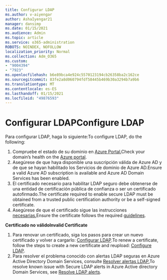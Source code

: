 ```yaml
---
title: Configurar LDAP
ms.author: v-aiyengar
author: AshaIyengar21
manager: dansimp
ms.date: 01/15/2021
ms.audience: Admin
ms.topic: article
ms.service: o365-administration
ROBOTS: NOINDEX, NOFOLLOW
localization_priority: Normal
ms.collection: Adm_O365
ms.custom:
- "9004394"
- "7923"
ms.openlocfilehash: b6e89bca4e924c5570123194cb26358ba2c162ce
ms.sourcegitcommit: 83fe2a8d060794fdf58445b469b30a3294b7a9b6
ms.translationtype: MT
ms.contentlocale: es-ES
ms.lasthandoff: 01/15/2021
ms.locfileid: "49876593"
---
```

# <a name="configure-ldap"></a><span data-ttu-id="b2030-102">Configurar LDAP</span><span class="sxs-lookup"><span data-stu-id="b2030-102">Configure LDAP</span></span>

<span data-ttu-id="b2030-103">Para configurar LDAP, haga lo siguiente:</span><span class="sxs-lookup"><span data-stu-id="b2030-103">To configure LDAP, do the following:</span></span>

1. <span data-ttu-id="b2030-104">Compruebe el estado de su dominio en [Azure Portal.](https://aka.ms/aadds-health)</span><span class="sxs-lookup"><span data-stu-id="b2030-104">Check your domain’s health on the [Azure portal](https://aka.ms/aadds-health).</span></span>
1. <span data-ttu-id="b2030-105">Asegúrese de que haya disponible una suscripción válida de Azure AD y de que se hayan habilitado los Servicios de dominio de Azure AD.</span><span class="sxs-lookup"><span data-stu-id="b2030-105">Ensure a valid Azure AD subscription is available and Azure AD Domain Services has been enabled.</span></span>
1. <span data-ttu-id="b2030-106">El certificado necesario para habilitar LDAP seguro debe obtenerse de una entidad de certificación pública de confianza o ser un certificado autofirmado.</span><span class="sxs-lookup"><span data-stu-id="b2030-106">The certificate required to enable secure LDAP must be obtained from a trusted public certification authority or be a self-signed certificate.</span></span>
1. <span data-ttu-id="b2030-107">Asegúrese de que el certificado sigue las instrucciones [necesarias.](https://docs.microsoft.com/azure/active-directory-domain-services/active-directory-ds-admin-guide-configure-secure-ldap#requirements-for-the-secure-ldap-certificate)</span><span class="sxs-lookup"><span data-stu-id="b2030-107">Ensure the certificate follows the required [guidelines](https://docs.microsoft.com/azure/active-directory-domain-services/active-directory-ds-admin-guide-configure-secure-ldap#requirements-for-the-secure-ldap-certificate).</span></span>

<span data-ttu-id="b2030-108">**Certificado no válido**</span><span class="sxs-lookup"><span data-stu-id="b2030-108">**Invalid Certificate**</span></span>
1. <span data-ttu-id="b2030-109">Para renovar un certificado, siga los pasos para crear un nuevo certificado y volver a cargarlo: [Configurar LDAP](https://docs.microsoft.com/azure/active-directory-domain-services/tutorial-configure-ldaps?WT.mc_id=Portal-Microsoft_Azure_Support).</span><span class="sxs-lookup"><span data-stu-id="b2030-109">To renew a certificate, follow the steps to create a new certificate and reupload: [Configure LDAP](https://docs.microsoft.com/azure/active-directory-domain-services/tutorial-configure-ldaps?WT.mc_id=Portal-Microsoft_Azure_Support).</span></span>
1. <span data-ttu-id="b2030-110">Para resolver el problema conocido con alertas LDAP seguras en Azure Active Directory Domain Services, consulte [Resolver alertas LDAP.](https://docs.microsoft.com/azure/active-directory-domain-services/alert-ldaps?WT.mc_id=Portal-Microsoft_Azure_Support)</span><span class="sxs-lookup"><span data-stu-id="b2030-110">To resolve known issue with Secure LDAP alerts in Azure Active directory Domain Services, see [Resolve LDAP alerts](https://docs.microsoft.com/azure/active-directory-domain-services/alert-ldaps?WT.mc_id=Portal-Microsoft_Azure_Support).</span></span>
